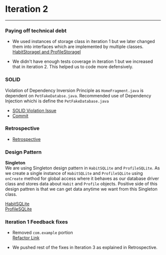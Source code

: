 # Iteration 2 
---
### Paying off technical debt 
* We used instances of storage class in iteration 1 but we later changed them into interfaces which are implemented by multiple classes.  
[HabitStorageI and ProfileStorageI](https://code.cs.umanitoba.ca/3350-winter-2021-a02/group-12/good-habits-a02-12/-/tree/master/app/src/main/java/comp3350/goodhabits/Persistence)  

* We didn't have enough tests coverage in iteration 1 but we increased that in iteration 2. This helped us to code more defensively.



### SOLID
Violation of Dependency Inversion Principle as ```HomeFragment.java``` is dependent on ```PetFakeDatabse.java```. Recommended use of Dependency Injection whichi is define the ```PetFakeDatabase.java```
* [SOLID Violation Issue](https://code.cs.umanitoba.ca/3350-winter-2021-a03/minipets-comp3350-a03-group12/-/issues/32)
* [Commit](https://code.cs.umanitoba.ca/3350-winter-2021-a03/minipets-comp3350-a03-group12/-/commit/d0c00824a2c49889075ed91133d70aa2c58ffd61)
### Retrospective 
* [Retrospective](https://code.cs.umanitoba.ca/3350-winter-2021-a02/group-12/good-habits-a02-12/-/blob/master/docs/Retrospective.md)  

### Design Pattern
**Singleton**  
We are using Singleton design pattern in ```HabitSQLite``` and ```ProfileSQLite```. As we create a single instance of ```HabitSQLite``` and ```ProfileSQLite``` using ```onCreate``` method for global access where it behaves as our database driver class and stores data about ```Habit``` and ```Profile``` objects. Positive side of this design pattren is that we can get data anytime we want from this Singleton class.  

[HabitSQLite](https://code.cs.umanitoba.ca/3350-winter-2021-a02/group-12/good-habits-a02-12/-/blob/master/app/src/main/java/comp3350/goodhabits/Persistence/SQLite/HabitSQLite.java)    
[ProfileSQLite](https://code.cs.umanitoba.ca/3350-winter-2021-a02/group-12/good-habits-a02-12/-/blob/master/app/src/main/java/comp3350/goodhabits/Persistence/SQLite/ProfileSQLite.java)  


### Iteration 1 Feedback fixes 
* Removed ```com.example``` portion  
 [Refactor Link](https://code.cs.umanitoba.ca/3350-winter-2021-a02/group-12/good-habits-a02-12/-/tree/master/app/src/main)  


* We pushed rest of the fixes in Iteration 3 as explained in Retrospective.